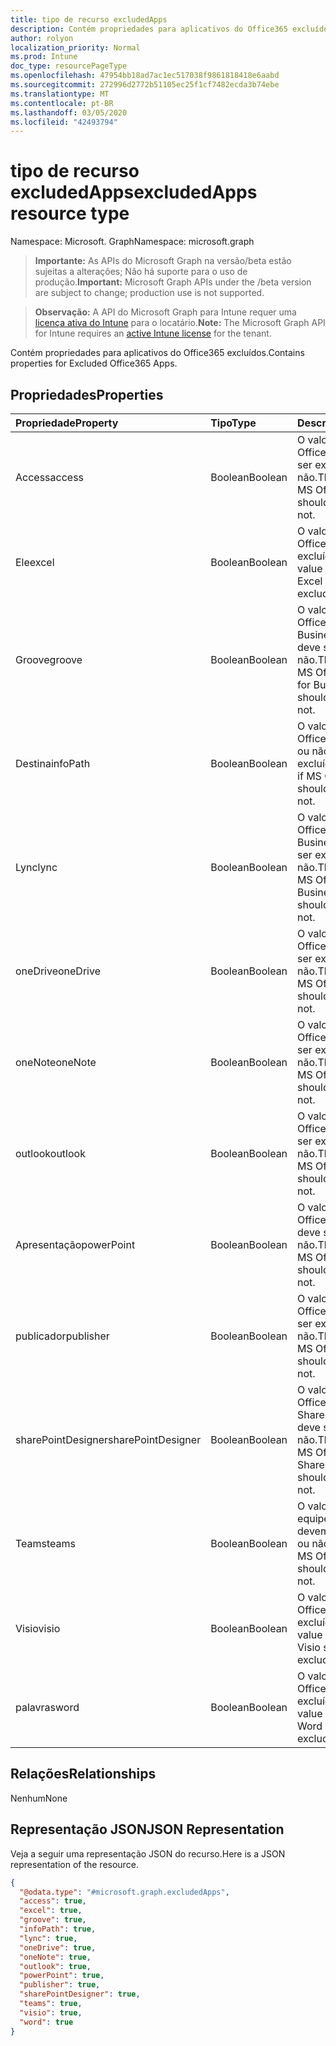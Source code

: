 ```yaml
---
title: tipo de recurso excludedApps
description: Contém propriedades para aplicativos do Office365 excluídos.
author: rolyon
localization_priority: Normal
ms.prod: Intune
doc_type: resourcePageType
ms.openlocfilehash: 47954bb18ad7ac1ec517038f9861818418e6aabd
ms.sourcegitcommit: 272996d2772b51105ec25f1cf7482ecda3b74ebe
ms.translationtype: MT
ms.contentlocale: pt-BR
ms.lasthandoff: 03/05/2020
ms.locfileid: "42493794"
---
```

# <a name="excludedapps-resource-type"></a><span data-ttu-id="ade7b-103">tipo de recurso excludedApps</span><span class="sxs-lookup"><span data-stu-id="ade7b-103">excludedApps resource type</span></span>

<span data-ttu-id="ade7b-104">Namespace: Microsoft. Graph</span><span class="sxs-lookup"><span data-stu-id="ade7b-104">Namespace: microsoft.graph</span></span>

> <span data-ttu-id="ade7b-105">**Importante:** As APIs do Microsoft Graph na versão/beta estão sujeitas a alterações; Não há suporte para o uso de produção.</span><span class="sxs-lookup"><span data-stu-id="ade7b-105">**Important:** Microsoft Graph APIs under the /beta version are subject to change; production use is not supported.</span></span>

> <span data-ttu-id="ade7b-106">**Observação:** A API do Microsoft Graph para Intune requer uma [licença ativa do Intune](https://go.microsoft.com/fwlink/?linkid=839381) para o locatário.</span><span class="sxs-lookup"><span data-stu-id="ade7b-106">**Note:** The Microsoft Graph API for Intune requires an [active Intune license](https://go.microsoft.com/fwlink/?linkid=839381) for the tenant.</span></span>

<span data-ttu-id="ade7b-107">Contém propriedades para aplicativos do Office365 excluídos.</span><span class="sxs-lookup"><span data-stu-id="ade7b-107">Contains properties for Excluded Office365 Apps.</span></span>

## <a name="properties"></a><span data-ttu-id="ade7b-108">Propriedades</span><span class="sxs-lookup"><span data-stu-id="ade7b-108">Properties</span></span>
|<span data-ttu-id="ade7b-109">Propriedade</span><span class="sxs-lookup"><span data-stu-id="ade7b-109">Property</span></span>|<span data-ttu-id="ade7b-110">Tipo</span><span class="sxs-lookup"><span data-stu-id="ade7b-110">Type</span></span>|<span data-ttu-id="ade7b-111">Descrição</span><span class="sxs-lookup"><span data-stu-id="ade7b-111">Description</span></span>|
|:---|:---|:---|
|<span data-ttu-id="ade7b-112">Access</span><span class="sxs-lookup"><span data-stu-id="ade7b-112">access</span></span>|<span data-ttu-id="ade7b-113">Boolean</span><span class="sxs-lookup"><span data-stu-id="ade7b-113">Boolean</span></span>|<span data-ttu-id="ade7b-114">O valor de se o MS Office Access deve ser excluído ou não.</span><span class="sxs-lookup"><span data-stu-id="ade7b-114">The value for if MS Office Access should be excluded or not.</span></span>|
|<span data-ttu-id="ade7b-115">Ele</span><span class="sxs-lookup"><span data-stu-id="ade7b-115">excel</span></span>|<span data-ttu-id="ade7b-116">Boolean</span><span class="sxs-lookup"><span data-stu-id="ade7b-116">Boolean</span></span>|<span data-ttu-id="ade7b-117">O valor de se o MS Office Excel deve ser excluído ou não.</span><span class="sxs-lookup"><span data-stu-id="ade7b-117">The value for if MS Office Excel should be excluded or not.</span></span>|
|<span data-ttu-id="ade7b-118">Groove</span><span class="sxs-lookup"><span data-stu-id="ade7b-118">groove</span></span>|<span data-ttu-id="ade7b-119">Boolean</span><span class="sxs-lookup"><span data-stu-id="ade7b-119">Boolean</span></span>|<span data-ttu-id="ade7b-120">O valor de se o MS Office OneDrive for Business-Groove deve ser excluído ou não.</span><span class="sxs-lookup"><span data-stu-id="ade7b-120">The value for if MS Office OneDrive for Business - Groove should be excluded or not.</span></span>|
|<span data-ttu-id="ade7b-121">Destina</span><span class="sxs-lookup"><span data-stu-id="ade7b-121">infoPath</span></span>|<span data-ttu-id="ade7b-122">Boolean</span><span class="sxs-lookup"><span data-stu-id="ade7b-122">Boolean</span></span>|<span data-ttu-id="ade7b-123">O valor de se o MS Office InfoPath deve ou não ser excluído.</span><span class="sxs-lookup"><span data-stu-id="ade7b-123">The value for if MS Office InfoPath should be excluded or not.</span></span>|
|<span data-ttu-id="ade7b-124">Lync</span><span class="sxs-lookup"><span data-stu-id="ade7b-124">lync</span></span>|<span data-ttu-id="ade7b-125">Boolean</span><span class="sxs-lookup"><span data-stu-id="ade7b-125">Boolean</span></span>|<span data-ttu-id="ade7b-126">O valor de se o MS Office Skype for Business-Lync deve ser excluído ou não.</span><span class="sxs-lookup"><span data-stu-id="ade7b-126">The value for if MS Office Skype for Business - Lync should be excluded or not.</span></span>|
|<span data-ttu-id="ade7b-127">oneDrive</span><span class="sxs-lookup"><span data-stu-id="ade7b-127">oneDrive</span></span>|<span data-ttu-id="ade7b-128">Boolean</span><span class="sxs-lookup"><span data-stu-id="ade7b-128">Boolean</span></span>|<span data-ttu-id="ade7b-129">O valor de se o MS Office OneDrive deve ser excluído ou não.</span><span class="sxs-lookup"><span data-stu-id="ade7b-129">The value for if MS Office OneDrive should be excluded or not.</span></span>|
|<span data-ttu-id="ade7b-130">oneNote</span><span class="sxs-lookup"><span data-stu-id="ade7b-130">oneNote</span></span>|<span data-ttu-id="ade7b-131">Boolean</span><span class="sxs-lookup"><span data-stu-id="ade7b-131">Boolean</span></span>|<span data-ttu-id="ade7b-132">O valor de se o MS Office OneNote deve ser excluído ou não.</span><span class="sxs-lookup"><span data-stu-id="ade7b-132">The value for if MS Office OneNote should be excluded or not.</span></span>|
|<span data-ttu-id="ade7b-133">outlook</span><span class="sxs-lookup"><span data-stu-id="ade7b-133">outlook</span></span>|<span data-ttu-id="ade7b-134">Boolean</span><span class="sxs-lookup"><span data-stu-id="ade7b-134">Boolean</span></span>|<span data-ttu-id="ade7b-135">O valor de se o MS Office Outlook deve ser excluído ou não.</span><span class="sxs-lookup"><span data-stu-id="ade7b-135">The value for if MS Office Outlook should be excluded or not.</span></span>|
|<span data-ttu-id="ade7b-136">Apresentação</span><span class="sxs-lookup"><span data-stu-id="ade7b-136">powerPoint</span></span>|<span data-ttu-id="ade7b-137">Boolean</span><span class="sxs-lookup"><span data-stu-id="ade7b-137">Boolean</span></span>|<span data-ttu-id="ade7b-138">O valor de se o MS Office PowerPoint deve ser excluído ou não.</span><span class="sxs-lookup"><span data-stu-id="ade7b-138">The value for if MS Office PowerPoint should be excluded or not.</span></span>|
|<span data-ttu-id="ade7b-139">publicador</span><span class="sxs-lookup"><span data-stu-id="ade7b-139">publisher</span></span>|<span data-ttu-id="ade7b-140">Boolean</span><span class="sxs-lookup"><span data-stu-id="ade7b-140">Boolean</span></span>|<span data-ttu-id="ade7b-141">O valor de se o MS Office Publisher deve ser excluído ou não.</span><span class="sxs-lookup"><span data-stu-id="ade7b-141">The value for if MS Office Publisher should be excluded or not.</span></span>|
|<span data-ttu-id="ade7b-142">sharePointDesigner</span><span class="sxs-lookup"><span data-stu-id="ade7b-142">sharePointDesigner</span></span>|<span data-ttu-id="ade7b-143">Boolean</span><span class="sxs-lookup"><span data-stu-id="ade7b-143">Boolean</span></span>|<span data-ttu-id="ade7b-144">O valor de se o MS Office SharePointDesigner deve ser excluído ou não.</span><span class="sxs-lookup"><span data-stu-id="ade7b-144">The value for if MS Office SharePointDesigner should be excluded or not.</span></span>|
|<span data-ttu-id="ade7b-145">Teams</span><span class="sxs-lookup"><span data-stu-id="ade7b-145">teams</span></span>|<span data-ttu-id="ade7b-146">Boolean</span><span class="sxs-lookup"><span data-stu-id="ade7b-146">Boolean</span></span>|<span data-ttu-id="ade7b-147">O valor de se as equipes do MS Office devem ser excluídas ou não.</span><span class="sxs-lookup"><span data-stu-id="ade7b-147">The value for if MS Office Teams should be excluded or not.</span></span>|
|<span data-ttu-id="ade7b-148">Visio</span><span class="sxs-lookup"><span data-stu-id="ade7b-148">visio</span></span>|<span data-ttu-id="ade7b-149">Boolean</span><span class="sxs-lookup"><span data-stu-id="ade7b-149">Boolean</span></span>|<span data-ttu-id="ade7b-150">O valor de se o MS Office Visio deve ser excluído ou não.</span><span class="sxs-lookup"><span data-stu-id="ade7b-150">The value for if MS Office Visio should be excluded or not.</span></span>|
|<span data-ttu-id="ade7b-151">palavras</span><span class="sxs-lookup"><span data-stu-id="ade7b-151">word</span></span>|<span data-ttu-id="ade7b-152">Boolean</span><span class="sxs-lookup"><span data-stu-id="ade7b-152">Boolean</span></span>|<span data-ttu-id="ade7b-153">O valor de se o MS Office Word deve ser excluído ou não.</span><span class="sxs-lookup"><span data-stu-id="ade7b-153">The value for if MS Office Word should be excluded or not.</span></span>|

## <a name="relationships"></a><span data-ttu-id="ade7b-154">Relações</span><span class="sxs-lookup"><span data-stu-id="ade7b-154">Relationships</span></span>
<span data-ttu-id="ade7b-155">Nenhum</span><span class="sxs-lookup"><span data-stu-id="ade7b-155">None</span></span>

## <a name="json-representation"></a><span data-ttu-id="ade7b-156">Representação JSON</span><span class="sxs-lookup"><span data-stu-id="ade7b-156">JSON Representation</span></span>
<span data-ttu-id="ade7b-157">Veja a seguir uma representação JSON do recurso.</span><span class="sxs-lookup"><span data-stu-id="ade7b-157">Here is a JSON representation of the resource.</span></span>
<!-- {
  "blockType": "resource",
  "@odata.type": "microsoft.graph.excludedApps"
}
-->
``` json
{
  "@odata.type": "#microsoft.graph.excludedApps",
  "access": true,
  "excel": true,
  "groove": true,
  "infoPath": true,
  "lync": true,
  "oneDrive": true,
  "oneNote": true,
  "outlook": true,
  "powerPoint": true,
  "publisher": true,
  "sharePointDesigner": true,
  "teams": true,
  "visio": true,
  "word": true
}
```




